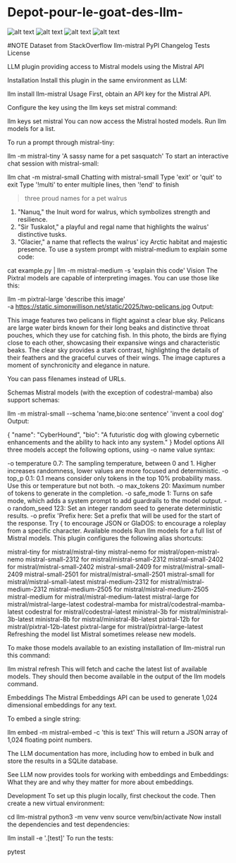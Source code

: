 # Depot-pour-le-goat-des-llm-



![alt text](image.png)
![alt text](image-1.png)
![alt text](image-2.png)
![alt text](image-3.png)


#NOTE 
Dataset from StackOverflow
llm-mistral
PyPI Changelog Tests License

LLM plugin providing access to Mistral models using the Mistral API

Installation
Install this plugin in the same environment as LLM:

llm install llm-mistral
Usage
First, obtain an API key for the Mistral API.

Configure the key using the llm keys set mistral command:

llm keys set mistral
<paste key here>
You can now access the Mistral hosted models. Run llm models for a list.

To run a prompt through mistral-tiny:

llm -m mistral-tiny 'A sassy name for a pet sasquatch'
To start an interactive chat session with mistral-small:

llm chat -m mistral-small
Chatting with mistral-small
Type 'exit' or 'quit' to exit
Type '!multi' to enter multiple lines, then '!end' to finish
> three proud names for a pet walrus
1. "Nanuq," the Inuit word for walrus, which symbolizes strength and resilience.
2. "Sir Tuskalot," a playful and regal name that highlights the walrus' distinctive tusks.
3. "Glacier," a name that reflects the walrus' icy Arctic habitat and majestic presence.
To use a system prompt with mistral-medium to explain some code:

cat example.py | llm -m mistral-medium -s 'explain this code'
Vision
The Pixtral models are capable of interpreting images. You can use those like this:

llm -m pixtral-large 'describe this image' \
  -a https://static.simonwillison.net/static/2025/two-pelicans.jpg
Output:

This image features two pelicans in flight against a clear blue sky. Pelicans are large water birds known for their long beaks and distinctive throat pouches, which they use for catching fish. In this photo, the birds are flying close to each other, showcasing their expansive wings and characteristic beaks. The clear sky provides a stark contrast, highlighting the details of their feathers and the graceful curves of their wings. The image captures a moment of synchronicity and elegance in nature.

You can pass filenames instead of URLs.

Schemas
Mistral models (with the exception of codestral-mamba) also support schemas:

llm -m mistral-small --schema 'name,bio:one sentence' 'invent a cool dog'
Output:

{
  "name": "CyberHound",
  "bio": "A futuristic dog with glowing cybernetic enhancements and the ability to hack into any system."
}
Model options
All three models accept the following options, using -o name value syntax:

-o temperature 0.7: The sampling temperature, between 0 and 1. Higher increases randomness, lower values are more focused and deterministic.
-o top_p 0.1: 0.1 means consider only tokens in the top 10% probability mass. Use this or temperature but not both.
-o max_tokens 20: Maximum number of tokens to generate in the completion.
-o safe_mode 1: Turns on safe mode, which adds a system prompt to add guardrails to the model output.
-o random_seed 123: Set an integer random seed to generate deterministic results.
-o prefix 'Prefix here: Set a prefix that will be used for the start of the response. Try { to encourage JSON or GlaDOS:  to encourage a roleplay from a specific character.
Available models
Run llm models for a full list of Mistral models. This plugin configures the following alias shortcuts:

mistral-tiny for mistral/mistral-tiny
mistral-nemo for mistral/open-mistral-nemo
mistral-small-2312 for mistral/mistral-small-2312
mistral-small-2402 for mistral/mistral-small-2402
mistral-small-2409 for mistral/mistral-small-2409
mistral-small-2501 for mistral/mistral-small-2501
mistral-small for mistral/mistral-small-latest
mistral-medium-2312 for mistral/mistral-medium-2312
mistral-medium-2505 for mistral/mistral-medium-2505
mistral-medium for mistral/mistral-medium-latest
mistral-large for mistral/mistral-large-latest
codestral-mamba for mistral/codestral-mamba-latest
codestral for mistral/codestral-latest
ministral-3b for mistral/ministral-3b-latest
ministral-8b for mistral/ministral-8b-latest
pixtral-12b for mistral/pixtral-12b-latest
pixtral-large for mistral/pixtral-large-latest
Refreshing the model list
Mistral sometimes release new models.

To make those models available to an existing installation of llm-mistral run this command:

llm mistral refresh
This will fetch and cache the latest list of available models. They should then become available in the output of the llm models command.

Embeddings
The Mistral Embeddings API can be used to generate 1,024 dimensional embeddings for any text.

To embed a single string:

llm embed -m mistral-embed -c 'this is text'
This will return a JSON array of 1,024 floating point numbers.

The LLM documentation has more, including how to embed in bulk and store the results in a SQLite database.

See LLM now provides tools for working with embeddings and Embeddings: What they are and why they matter for more about embeddings.

Development
To set up this plugin locally, first checkout the code. Then create a new virtual environment:

cd llm-mistral
python3 -m venv venv
source venv/bin/activate
Now install the dependencies and test dependencies:

llm install -e '.[test]'
To run the tests:

pytest